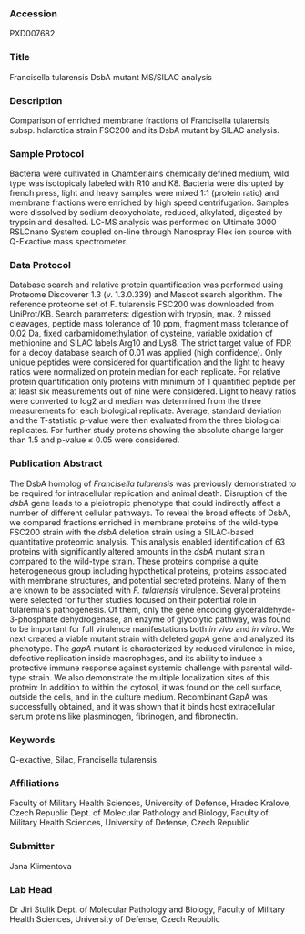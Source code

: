 ### Accession
PXD007682

### Title
Francisella tularensis DsbA mutant MS/SILAC analysis

### Description
Comparison of enriched membrane fractions of Francisella tularensis subsp. holarctica strain FSC200 and its DsbA mutant by SILAC analysis.

### Sample Protocol
Bacteria were cultivated in Chamberlains chemically defined medium, wild type was isotopicaly labeled with R10 and K8. Bacteria were disrupted by french press, light and heavy samples were mixed 1:1 (protein ratio) and membrane fractions were enriched by high speed centrifugation. Samples were dissolved by sodium deoxycholate, reduced, alkylated, digested by trypsin and desalted. LC-MS analysis was performed on Ultimate 3000 RSLCnano System coupled on-line through Nanospray Flex ion source with Q-Exactive mass spectrometer.

### Data Protocol
Database search and relative protein quantification was performed using Proteome Discoverer 1.3 (v. 1.3.0.339) and Mascot search algorithm. The reference proteome set of F. tularensis FSC200 was downloaded from UniProt/KB. Search parameters: digestion with trypsin, max. 2 missed cleavages, peptide mass tolerance of 10 ppm, fragment mass tolerance of 0.02 Da, fixed carbamidomethylation of cysteine, variable oxidation of methionine and SILAC labels Arg10 and Lys8. The strict target value of FDR for a decoy database search of 0.01 was applied (high confidence). Only unique peptides were considered for quantification and the light to heavy ratios were normalized on protein median for each replicate. For relative protein quantification only proteins with minimum of 1 quantified peptide per at least six measurements out of nine were considered. Light to heavy ratios were converted to log2 and median was determined from the three measurements for each biological replicate. Average, standard deviation and the T-statistic p-value were then evaluated from the three biological replicates. For further study proteins showing the absolute change larger than 1.5 and p-value ≤ 0.05 were considered.

### Publication Abstract
The DsbA homolog of <i>Francisella tularensis</i> was previously demonstrated to be required for intracellular replication and animal death. Disruption of the <i>dsbA</i> gene leads to a pleiotropic phenotype that could indirectly affect a number of different cellular pathways. To reveal the broad effects of DsbA, we compared fractions enriched in membrane proteins of the wild-type FSC200 strain with the <i>dsbA</i> deletion strain using a SILAC-based quantitative proteomic analysis. This analysis enabled identification of 63 proteins with significantly altered amounts in the <i>dsbA</i> mutant strain compared to the wild-type strain. These proteins comprise a quite heterogeneous group including hypothetical proteins, proteins associated with membrane structures, and potential secreted proteins. Many of them are known to be associated with <i>F. tularensis</i> virulence. Several proteins were selected for further studies focused on their potential role in tularemia's pathogenesis. Of them, only the gene encoding glyceraldehyde-3-phosphate dehydrogenase, an enzyme of glycolytic pathway, was found to be important for full virulence manifestations both <i>in vivo</i> and <i>in vitro</i>. We next created a viable mutant strain with deleted <i>gapA</i> gene and analyzed its phenotype. The <i>gapA</i> mutant is characterized by reduced virulence in mice, defective replication inside macrophages, and its ability to induce a protective immune response against systemic challenge with parental wild-type strain. We also demonstrate the multiple localization sites of this protein: In addition to within the cytosol, it was found on the cell surface, outside the cells, and in the culture medium. Recombinant GapA was successfully obtained, and it was shown that it binds host extracellular serum proteins like plasminogen, fibrinogen, and fibronectin.

### Keywords
Q-exactive, Silac, Francisella tularensis

### Affiliations
Faculty of Military Health Sciences, University of Defense, Hradec Kralove, Czech Republic
Dept. of Molecular Pathology and Biology, Faculty of Military Health Sciences, University of Defense, Czech Republic

### Submitter
Jana Klimentova

### Lab Head
Dr Jiri Stulik
Dept. of Molecular Pathology and Biology, Faculty of Military Health Sciences, University of Defense, Czech Republic



